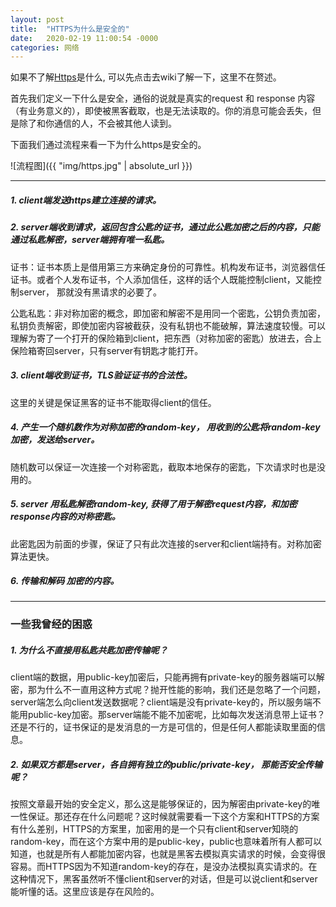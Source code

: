 ```yaml
---
layout: post
title:  "HTTPS为什么是安全的"
date:   2020-02-19 11:00:54 -0000
categories: 网络
---
```


如果不了解[Https](https://en.wikipedia.org/wiki/HTTPS)是什么, 可以先点击去wiki了解一下，这里不在赘述。

首先我们定义一下什么是安全，通俗的说就是真实的request 和 response 内容（有业务意义的），即使被黑客截取，也是无法读取的。你的消息可能会丢失，但是除了和你通信的人，不会被其他人读到。

下面我们通过流程来看一下为什么https是安全的。  

![流程图]({{ "img/https.jpg" | absolute_url }})

---

##### 1. client端发送https建立连接的请求。

##### 2. server端收到请求，返回包含公匙的证书，通过此公匙加密之后的内容，只能通过私匙解密，server端拥有唯一私匙。

证书：证书本质上是借用第三方来确定身份的可靠性。机构发布证书，浏览器信任证书。或者个人发布证书，个人添加信任，这样的话个人既能控制client，又能控制server， 那就没有黑请求的必要了。  

公匙私匙：非对称加密的概念，即加密和解密不是用同一个密匙，公钥负责加密，私钥负责解密，即使加密内容被截获，没有私钥也不能破解，算法速度较慢。可以理解为寄了一个打开的保险箱到client，把东西（对称加密的密匙）放进去，合上保险箱寄回server，只有server有钥匙才能打开。

##### 3. client端收到证书，TLS验证证书的合法性。 

这里的关键是保证黑客的证书不能取得client的信任。

##### 4. 产生一个随机数作为对称加密的random-key， 用收到的公匙将random-key加密，发送给server。 

随机数可以保证一次连接一个对称密匙，截取本地保存的密匙，下次请求时也是没用的。

##### 5. server 用私匙解密random-key, 获得了用于解密request内容，和加密response内容的对称密匙。  

此密匙因为前面的步骤，保证了只有此次连接的server和client端持有。对称加密算法更快。
##### 6. 传输和解码 加密的内容。
---
### 一些我曾经的困惑

##### 1. 为什么不直接用私匙共匙加密传输呢？

client端的数据，用public-key加密后，只能再拥有private-key的服务器端可以解密，那为什么不一直用这种方式呢？抛开性能的影响，我们还是忽略了一个问题，server端怎么向client发送数据呢？client端是没有private-key的，所以服务端不能用public-key加密。那server端能不能不加密呢，比如每次发送消息带上证书？
还是不行的，证书保证的是发消息的一方是可信的，但是任何人都能读取里面的信息。

##### 2. 如果双方都是server，各自拥有独立的public/private-key， 那能否安全传输呢？

按照文章最开始的安全定义，那么这是能够保证的，因为解密由private-key的唯一性保证。那还存在什么问题呢？这时候就需要看一下这个方案和HTTPS的方案有什么差别，HTTPS的方案里，加密用的是一个只有client和server知晓的random-key，而在这个方案中用的是public-key，public也意味着所有人都可以知道，也就是所有人都能加密内容，也就是黑客去模拟真实请求的时候，会变得很容易。而HTTPS因为不知道random-key的存在，是没办法模拟真实请求的。在这种情况下，黑客虽然听不懂client和server的对话，但是可以说client和server能听懂的话。这里应该是存在风险的。





